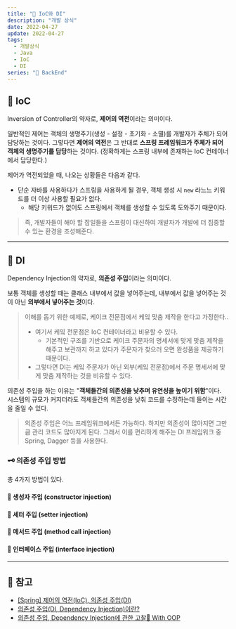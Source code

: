 ```yaml
---
title: "💬 IoC와 DI"
description: "개발 상식"
date: 2022-04-27
update: 2022-04-27
tags:
  - 개발상식
  - Java
  - IoC
  - DI
series: "💬 BackEnd"
---
```


## 🧷 IoC
Inversion of Controller의 약자로, **제어의 역전**이라는 의미이다.

일반적인 제어는 객체의 생명주기(생성 - 설정 - 초기화 - 소멸)를 개발자가 주체가 되어 담당하는 것이다. 그렇다면 **제어의 역전**은 그 반대로 **스프링 프레임워크가 주체가 되어 객체의 생명주기를 담당**하는 것이다. (정확하게는 스프링 내부에 존재하는 IoC 컨테이너에서 담당한다.)

제어가 역전되었을 때, 나오는 상황들은 다음과 같다.
- 단순 자바를 사용하다가 스프링을 사용하게 될 경우, 객체 생성 시 `new` 라느느 키워드를 더 이상 사용할 필요가 없다.
  - 해당 키워드가 없어도 스프링에서 객체를 생성할 수 있도록 도와주기 때문이다.

> 즉, 개발자들이 해야 할 잡일들을 스프링이 대신하여 개발자가 개발에 더 집중할 수 있는 환경을 조성해준다.

---

## 🧷 DI
Dependency Injection의 약자로, **의존성 주입**이라는 의미이다.

보통 객체를 생성할 때는 클래스 내부에서 값을 넣어주는데, 내부에서 값을 넣어주는 것이 아닌 **외부에서 넣어주는 것**이다.

> 이해를 돕기 위한 예제로, 케이크 전문점에서 케잌 맞춤 제작을 한다고 가정한다..
> - 여기서 케잌 전문점은 IoC 컨테이너라고 비유할 수 있다.
>   - 기본적인 구조를 기반으로 케이크 주문자의 명세서에 맞게 맞춤 제작을 해주고 보관까지 하고 있다가 주문자가 찾으러 오면 완성품을 제공하기 때문이다.
> - 그렇다면 DI는 케잌 주문자가 아닌 외부(케잌 전문점)에서 주문 명세서에 맞게 맞춤 제작하는 것을 비유할 수 있다. 

의존성 주입을 하는 이유는 "**객체들간의 의존성을 낮추며 유연성을 높이기 위함**"이다. 시스템의 규모가 커지더라도 객체들간의 의존성을 낮춰 코드를 수정하는데 들이는 시간을 줄일 수 있다.

> 의존성 주입은 어느 프레임워크에서든 가능하다. 하지만 의존성이 많아지면 그만큼 관리 코드도 많아지게 된다. 그래서 이를 편리하게 해주는 DI 프레임워크 중 Spring, Dagger 등을 사용한다.

### 🗝 의존성 주입 방법
총 4가지 방법이 있다.
#### 🔧 생성자 주입 (constructor injection)

#### 🔧 세터 주입 (setter injection)

#### 🔧 메서드 주입 (method call injection)

#### 🔧 인터페이스 주입 (interface injection)
---

## 📕 참고
- [[Spring] 제어의 역전(IoC), 의존성 주입(DI)](https://jforj.tistory.com/50)
- [의존성 주입(DI, Dependency Injection)이란?](https://umbum.dev/873)
- [의존성 주입, Dependency Injection에 관한 고찰🔎 With OOP](https://hue-dev.site/springframework/2021/05/03/Dependency-Injection-%EC%9D%B4-%EB%AD%90%EC%97%90%EC%9A%94.html)